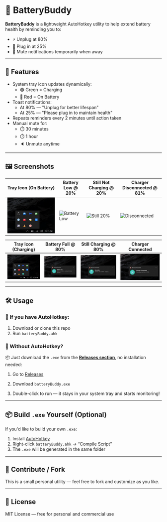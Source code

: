 # 🔋 BatteryBuddy

**BatteryBuddy** is a lightweight AutoHotkey utility to help extend battery health by reminding you to:
- ⚡ Unplug at 80%
- 🔌 Plug in at 25%
- 🔕 Mute notifications temporarily when away

---
## 🚀 Features

- System tray icon updates dynamically:
  - 🟢 Green = Charging
  - 🔴 Red = On Battery
- Toast notifications:
  - At 80% — "Unplug for better lifespan"
  - At 25% — "Please plug in to maintain health"
- Repeats reminders every 2 minutes until action taken
- Manual mute for:
  - ⏱️ 30 minutes
  - ⏱️ 1 hour
  - 🔈 Unmute anytime


---

## 🖼️ Screenshots

| Tray Icon (On Battery)                | Battery Low @ 20%                                 | Still Not Charging @ 20%                         | Charger Disconnected @ 81%                              |
| ------------------------------------- | ------------------------------------------------- | ------------------------------------------------ | ------------------------------------------------------- |
| ![Tray Red](screenshots/tray-red.png) | ![Battery Low](screenshots/notify-plug-in-20.png) | ![Still 20%](screenshots/notify-still-at-20.png) | ![Disconnected](screenshots/notify-disconnected-81.png) |

| Tray Icon (Charging)                      | Battery Full @ 80%                                   | Still Charging @ 80%                             | Charger Connected                              |
| ----------------------------------------- | ---------------------------------------------------- | ------------------------------------------------ | ---------------------------------------------- |
| ![Tray Green](screenshots/tray-green.png) | ![Battery Full](screenshots/notify-battery-full.png) | ![Still 80%](screenshots/notify-still-at-80.png) | ![Connected](screenshots/notify-connected.png) |

---

## 🛠 Usage

### 🔸 If you have AutoHotkey:
1. Download or clone this repo
2. Run `batteryBuddy.ahk`


### 🔸 Without AutoHotkey?

📦 Just download the `.exe` from the [**Releases section**](https://github.com/AryanXPatel/BatteryBuddy/releases), no installation needed:

1.  Go to [Releases](https://github.com/AryanXPatel/BatteryBuddy/releases)
    
2.  Download `batteryBuddy.exe`
    
3.  Double-click to run — it stays in your system tray and starts monitoring!

---

## 📦 Build `.exe` Yourself (Optional)

If you'd like to build your own `.exe`:
1. Install [AutoHotkey](https://www.autohotkey.com/)
2. Right-click `batteryBuddy.ahk` → “Compile Script”
3. The `.exe` will be generated in the same folder

---

## 🤝 Contribute / Fork

This is a small personal utility — feel free to fork and customize as you like.

---

## 📄 License

MIT License — free for personal and commercial use


